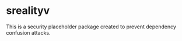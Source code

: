# srealityv

This is a security placeholder package created to prevent dependency confusion attacks.